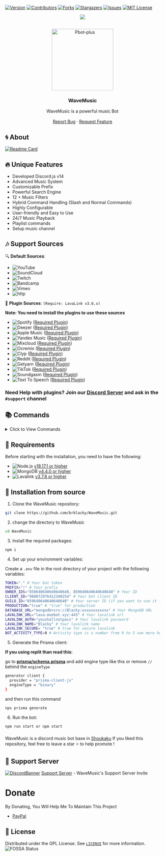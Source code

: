 
[![Version][version-shield]](version-url)
[![Contributors][contributors-shield]][contributors-url]
[![Forks][forks-shield]][forks-url]
[![Stargazers][stars-shield]][stars-url]
[![Issues][issues-shield]][issues-url]
[![MIT License][license-shield]][license-url]
<center><img src="https://capsule-render.vercel.app/api?type=waving&color=gradient&height=200&section=header&text=WaveMusic&fontSize=80&fontAlignY=35&animation=twinkling&fontColor=gradient" /></center>

<!-- PROJECT LOGO -->
<br />
<p align="center">
  <a href="https://github.com/brblacky/WaveMusic">
    <img src="https://media.discordapp.net/attachments/963097935820750878/963098304483328030/20220411_160253.png" alt="Pbot-plus" width="200" height="200">
  </a>

  <h3 align="center">WaveMusic</h3>

  <p align="center">
    WaveMusic is  a powerful music Bot
    <br />
    <br />
    <a href="https://github.com/brblacky/WaveMusic/issues">Report Bug</a>
    ·
    <a href="https://github.com/brblacky/WaveMusic/issues">Request Feature</a>
  </p>
</p>
<!-- ABOUT THE PROJECT -->

## 🌀 About

[![Readme Card](https://github-readme-stats.vercel.app/api/pin/?username=brblacky&repo=WaveMusic&theme=tokyonight)](https://github.com/brblacky/WaveMusic)

## 🔥 Unique Features

- Developed Discord.js v14
- Advanced Music System
- Customizable Prefix
- Powerful Search Engine
- 12 + Music Filters
- Hybrid Command Handling (Slash and Normal Commands)
- Highly Configurable
- User-friendly and Easy to Use
- 24/7 Music Playback
- Playlist commands
- Setup music channel

## 🎶 Support Sources

🔍 **Default Sources**:

- ![YouTube](https://img.shields.io/badge/YouTube-FF0000?style=plastic&logo=youtube&logoColor=white)
- ![SoundCloud](https://img.shields.io/badge/SoundCloud-FF3300?style=plastic&logo=soundcloud&logoColor=white)
- ![Twitch](https://img.shields.io/badge/Twitch-9146FF?style=plastic&logo=twitch&logoColor=white)
- ![Bandcamp](https://img.shields.io/badge/Bandcamp-629AA9?style=plastic&logo=bandcamp&logoColor=white)
- ![Vimeo](https://img.shields.io/badge/Vimeo-1AB7EA?style=plastic&logo=vimeo&logoColor=white)
- ![http](https://img.shields.io/badge/http-FFA500?style=plastic&logo=http&logoColor=white)

🔌 **Plugin Sources**: `(Require: LavaLink v3.6.x)`

**Note: You need to install the plugins to use these sources**

- ![Spotify](https://img.shields.io/badge/Spotify-1ED760?style=plastic&logo=spotify&logoColor=white) ([Required Plugin][LavaSry])
- ![Deezer](https://img.shields.io/badge/Deezer-FF0000?style=plastic&logo=deezer&logoColor=white) ([Required Plugin][LavaSry])
- ![Apple Music](https://img.shields.io/badge/Apple%20Music-000000?style=plastic&logo=apple-music&logoColor=white) ([Required Plugin][LavaSry])
- ![Yandex Music](https://img.shields.io/badge/Yandex%20Music-FF0066?style=plastic&logo=yandex-music&logoColor=white) ([Required Plugin][LavaSry])
- ![Mixcloud](https://img.shields.io/badge/Mixcloud-51C4D3?style=plastic&logo=mixcloud&logoColor=white) ([Required Plugin][skybot-lavalink-plugin])
- ![Ocremix](https://img.shields.io/badge/Ocremix-FF6600?style=plastic&logo=ocremix&logoColor=white) ([Required Plugin][skybot-lavalink-plugin])
- ![Clyp](https://img.shields.io/badge/Clyp-6BB5A6?style=plastic&logo=clyp&logoColor=white) ([Required Plugin][skybot-lavalink-plugin])
- ![Reddit](https://img.shields.io/badge/Reddit-FF4500?style=plastic&logo=reddit&logoColor=white) ([Required Plugin][skybot-lavalink-plugin])
- ![Getyarn](https://img.shields.io/badge/Getyarn-FF9000?style=plastic&logo=getyarn&logoColor=white) ([Required Plugin][skybot-lavalink-plugin])
- ![TikTok](https://img.shields.io/badge/TikTok-FF2D55?style=plastic&logo=tiktok&logoColor=white) ([Required Plugin][skybot-lavalink-plugin])
- ![Soundgasm](https://img.shields.io/badge/Soundgasm-F1672F?style=plastic&logo=soundgasm&logoColor=white) ([Required Plugin][skybot-lavalink-plugin])
- ![Text To Speech](https://img.shields.io/badge/Text%20To%20Speech-3080ff?style=plastic&logo=google-translate&logoColor=white) ([Required Plugin][skybot-lavalink-plugin])

[LavaSry]: https://github.com/TopiSenpai/LavaSrc
[skybot-lavalink-plugin]: https://github.com/DuncteBot/skybot-lavalink-plugin

### **Need Help with plugins?** Join our [Discord Server](https://discord.gg/ns8CTk9J3e) and ask in the `#support` channel

## 📚 Commands

<details><summary>Click to View Commands</summary>

| Name         | Description                           | Options                                     |
| ------------ | ------------------------------------- | ------------------------------------------- |
| `prefix`     | Shows the bot's prefix                |                                             |
| `help`       | Shows the help menu                   | `command`: The command you want to get info |
|              |                                       | on                                          |
| `info`       | Shows information about the bot       |                                             |
| `invite`     | Sends the bot's invite link           |                                             |
| `ping`       | Shows the bot's ping                  |                                             |
| `clearqueue` | Clears the queue                      |                                             |
| `join`       | Joins the voice channel               |                                             |
| `leave`      | Leaves the voice channel              |                                             |
| `nowplaying` | Shows the currently playing song      |                                             |
| `play`       | Plays a song from YouTube or Spotify  | `song`: The song you want to play           |
| `pause`      | Pauses the current song               |                                             |
| `queue`      | Shows the current queue               |                                             |
| `remove`     | Removes a song from the queue         | `song`: The song number                     |
| `resume`     | Resumes the current song              |                                             |
| `seek`       | Seeks to a certain time in the song   |                                             |
| `shuffle`    | Shuffles the queue                    |                                             |
| `skip`       | Skips the current song                |                                             |
| `skipto`     | Skips to a specific song in the queue |                                             |
| `stop`       | Stops the music and clears the queue  |                                             |
| `volume`     | Sets the volume of the player         | `number`: The volume you want to set        |

</details>

## 🔧 Requirements

Before starting with the installation, you need to have the following:

- ![Node.js](https://img.shields.io/badge/Node.js-43853D?style=for-the-badge&logo=node.js&logoColor=white) [v18.17.1 or higher](https://nodejs.org/en/download/)
- ![MongoDB](https://img.shields.io/badge/MongoDB-4EA94B?style=for-the-badge&logo=mongodb&logoColor=white) [v4.4.0 or higher](https://www.mongodb.com/try/download/community)
- ![Lavalink](https://img.shields.io/badge/Lavalink-7289DA?style=for-the-badge&logo=discord&logoColor=white) [v3.7.8 or higher](https://github.com/freyacodes/Lavalink)

## 🚀 Installation from source

1. Clone the WaveMusic repository:

```bash
git clone https://github.com/brblacky/WaveMusic.git
```

2. change the directory to WaveMusic

```bash
cd WaveMusic
```

3. Install the required packages:

```bash
npm i
```

4. Set up your environment variables:

Create a `.env` file in the root directory of your project with the following variables:

```bash
TOKEN="." # Your bot token
PREFIX="!" # Your prefix
OWNER_IDS="859640640640640640, 859640640640640640" # Your ID
CLIENT_ID="960072976412340254" # Your bot client ID
GUILD_ID="859640640640640640" # Your server ID (if you want to use it for a single server)
PRODUCTION="true" # "true" for production
DATABASE_URL="mongodb+srv://Blacky:xxxxxxxxxxxx" # Your MongoDB URL
LAVALINK_URL="lava.moebot.xyz:443" # Your lavalink url
LAVALINK_AUTH="youshallnotpass" # Your lavalink password
LAVALINK_NAME="Blacky" # Your lavalink name
LAVALINK_SECURE= "true" # true for secure lavalink
BOT_ACTIVITY_TYPE=0 # Activity type is a number from 0 to 5 see more here https://discord.com/developers/docs/topics/gateway-events#activity-object-activity-types

```

5. Generate the Prisma client:

**If you using replit than read this:**

go to **[prisma/schema.prisma](https://github.com/brblacky/WaveMusic/blob/main/prisma/schema.prisma)** and add engine type like this or remove `//` behind the `engineType`

```bash
generator client {
  provider = "prisma-client-js"
  engineType = "binary"
}
```

and then run this command

```bash
npx prisma generate
```

6. Run the bot:

```bash
npm run start or npm start
```

###

WaveMusic is a discord music bot base in [Shoukaku](<https://github.com/Deivu/Shoukaku>)
If you liked this repository, feel free to leave a star ⭐ to help promote !

## 💌 Support Server

[![DiscordBanner](https://invidget.switchblade.xyz/ns8CTk9J3e)](https://discord.gg/ns8CTk9J3e)
[Support Server](https://discord.gg/ns8CTk9J3e) - WaveMusic's Support Server Invite

# Donate

 By Donating, You Will Help Me To Maintain This Project

- [PayPal](https://www.paypal.me/sdip521)

<!-- LICENSE -->

## 🔐 License

Distributed under the  GPL License. See [`LICENSE`](https://github.com/brblacky/WaveMusic/blob/master/LICENSE) for more information.
 ![FOSSA Status](https://app.fossa.com/api/projects/git%2Bgithub.com%2Fbrblacky%2FWaveMusic.svg?type=shield)

[version-shield]: https://img.shields.io/github/package-json/v/brblacky/WaveMusic?style=for-the-badge
[contributors-shield]: https://img.shields.io/github/contributors/brblacky/WaveMusic.svg?style=for-the-badge
[contributors-url]: https://github.com/brblacky/WaveMusic/graphs/contributors
[forks-shield]: https://img.shields.io/github/forks/brblacky/WaveMusic.svg?style=for-the-badge
[forks-url]: https://github.com/brblacky/WaveMusic/network/members
[stars-shield]: https://img.shields.io/github/stars/brblacky/WaveMusic.svg?style=for-the-badge
[stars-url]: https://github.com/brblacky/WaveMusic/stargazers
[issues-shield]: https://img.shields.io/github/issues/brblacky/WaveMusic.svg?style=for-the-badge
[issues-url]: https://github.com/brblacky/WaveMusic/issues
[license-shield]: https://img.shields.io/github/license/brblacky/WaveMusic.svg?style=for-the-badge
[license-url]: https://github.com/brblacky/WaveMusic/blob/master/LICENSE
